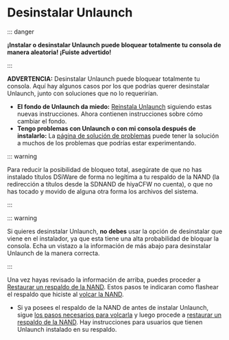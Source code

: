 ---
---

# Desinstalar Unlaunch

::: danger

**¡Instalar o desinstalar Unlaunch puede bloquear totalmente tu consola de manera aleatoria! ¡Fuiste advertido!**

:::

**ADVERTENCIA:** Desinstalar Unlaunch puede bloquear totalmente tu consola. Aquí hay algunos casos por los que podrías querer desinstalar Unlaunch, junto con soluciones que no lo requerirían.

- **El fondo de Unlaunch da miedo:** [Reinstala Unlaunch](installing-unlaunch) siguiendo estas nuevas instrucciones. Ahora contienen instrucciones sobre cómo cambiar el fondo.
- **Tengo problemas con Unlaunch o con mi consola después de instalarlo:** La [página de solución de problemas](troubleshooting.html#unlaunch) puede tener la solución a muchos de los problemas que podrías estar experimentando.

::: warning

Para reducir la posibilidad de bloqueo total, asegúrate de que no has instalado títulos DSiWare de forma no legítima a tu respaldo de la NAND (la redirección a títulos desde la SDNAND de hiyaCFW no cuenta), o que no has tocado y movido de alguna otra forma los archivos del sistema.

:::

::: warning

Si quieres desinstalar Unlaunch, **no debes** usar la opción de desinstalar que viene en el instalador, ya que esta tiene una alta probabilidad de bloquar la consola. Echa un vistazo a la información de más abajo para desinstalar Unlaunch de la manera correcta.

:::

Una vez hayas revisado la información de arriba, puedes proceder a [Restaurar un respaldo de la NAND](restoring-nand). Estos pasos te indicaran como flashear el respaldo que hiciste al [volcar la NAND](dumping-nand).
- Si ya posees el respaldo de la NAND de antes de instalar Unlaunch, sigue [los pasos necesarios para volcarla](dumping-nand) y luego procede a [restaurar un respaldo de la NAND](restoring-nand). Hay instrucciones para usuarios que tienen Unlaunch instalado en su respaldo.
